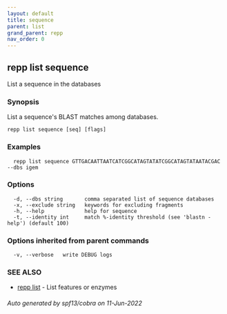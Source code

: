 ```yaml
---
layout: default
title: sequence
parent: list
grand_parent: repp
nav_order: 0
---
```

## repp list sequence

List a sequence in the databases

### Synopsis

List a sequence's BLAST matches among databases.

```
repp list sequence [seq] [flags]
```

### Examples

```
  repp list sequence GTTGACAATTAATCATCGGCATAGTATATCGGCATAGTATAATACGAC --dbs igem
```

### Options

```
  -d, --dbs string       comma separated list of sequence databases
  -x, --exclude string   keywords for excluding fragments
  -h, --help             help for sequence
  -t, --identity int     match %-identity threshold (see 'blastn -help') (default 100)
```

### Options inherited from parent commands

```
  -v, --verbose   write DEBUG logs
```

### SEE ALSO

* [repp list](repp_list)	 - List features or enzymes

###### Auto generated by spf13/cobra on 11-Jun-2022
